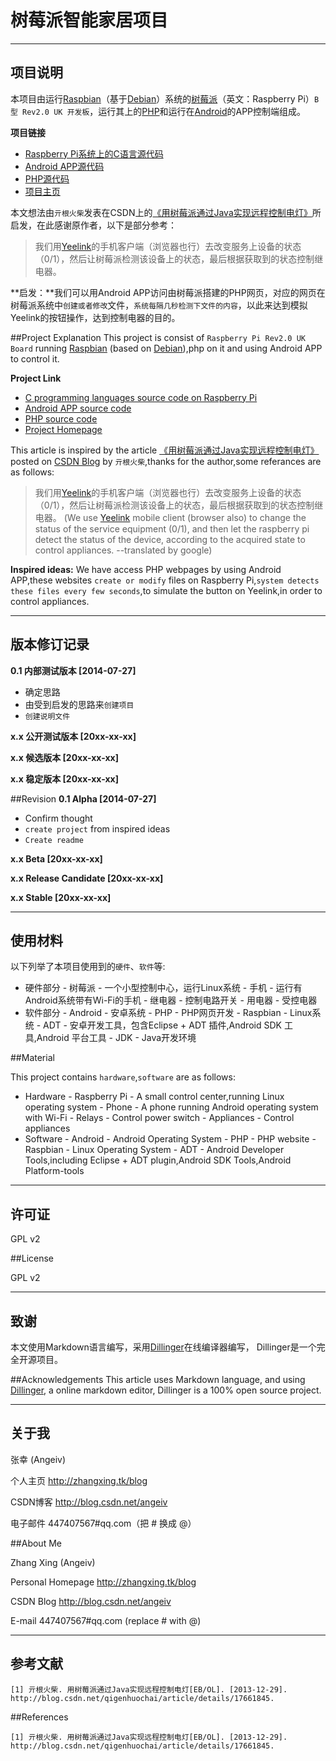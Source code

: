 树莓派智能家居项目
==
---
项目说明
--
本项目由运行[Raspbian]（基于[Debian]）系统的[树莓派]（英文：Raspberry Pi）`B型 Rev2.0 UK 开发板`，运行其上的[PHP]和运行在[Android]的APP控制端组成。

**项目链接**

  - [Raspberry Pi系统上的C语言源代码][1]
  - [Android APP源代码][2]
  - [PHP源代码][3]
  - [项目主页][6]

本文想法由`亓根火柴`发表在CSDN上的[《用树莓派通过Java实现远程控制电灯》][4]所启发，在此感谢原作者，以下是部分参考：

> 我们用[Yeelink]的手机客户端（浏览器也行）去改变服务上设备的状态（0/1），然后让树莓派检测该设备上的状态，最后根据获取到的状态控制继电器。


**启发：**我们可以用Android APP访问由树莓派搭建的PHP网页，对应的网页在树莓派系统中`创建或者修改`文件，`系统每隔几秒检测下文件的内容`，以此来达到模拟Yeelink的按钮操作，达到控制电器的目的。

##Project Explanation
This project is consist of `Raspberry Pi Rev2.0 UK Board` running [Raspbian] \(based on [Debian]\),php on it and using Android APP to control it.

**Project Link**

  - [C programming languages source code on Raspberry Pi][1]
  - [Android APP source code][2]
  - [PHP source code][3]
  - [Project Homepage][6]

This article is inspired by the article [《用树莓派通过Java实现远程控制电灯》][4] posted on [CSDN Blog][5] by `亓根火柴`,thanks for the author,some referances are as follows:

> 我们用[Yeelink]的手机客户端（浏览器也行）去改变服务上设备的状态（0/1），然后让树莓派检测该设备上的状态，最后根据获取到的状态控制继电器。
(We use [Yeelink] mobile client (browser also) to change the status of the service equipment (0/1), and then let the raspberry pi detect the status of the device, according to the acquired state to control appliances. --translated by google)

**Inspired ideas:**
We have access PHP webpages by using Android APP,these websites `create or modify` files on Raspberry Pi,`system detects these files every few seconds`,to simulate the button on Yeelink,in order to control appliances.

---

版本修订记录
--

**0.1 内部测试版本 [2014-07-27]**
  - 确定思路
  - 由受到启发的思路来`创建项目`
  - `创建说明文件`

**x.x 公开测试版本 [20xx-xx-xx]**

**x.x 候选版本 [20xx-xx-xx]**

**x.x 稳定版本 [20xx-xx-xx]**


##Revision
**0.1 Alpha [2014-07-27]**
  - Confirm thought
  - `create project` from inspired ideas
  - `Create readme`

**x.x Beta [20xx-xx-xx]**

**x.x Release Candidate [20xx-xx-xx]**

**x.x Stable [20xx-xx-xx]**

---
使用材料
--

以下列举了本项目使用到的`硬件`、`软件`等:

* 硬件部分
      - 树莓派   - 一个小型控制中心，运行Linux系统
      - 手机     - 运行有Android系统带有Wi-Fi的手机
      - 继电器   - 控制电路开关
      - 用电器   - 受控电器
* 软件部分
      - Android  - 安卓系统
      - PHP      - PHP网页开发
      - Raspbian - Linux系统
      - ADT      - 安卓开发工具，包含Eclipse + ADT 插件,Android SDK 工具,Android 平台工具
      - JDK      - Java开发环境

##Material

This project contains `hardware`,`software` are as follows:

* Hardware
      - Raspberry Pi - A small control center,running Linux operating system
      - Phone        - A phone running Android operating system with Wi-Fi
      - Relays       - Control power switch
      - Appliances   - Control appliances
* Software
      - Android  - Android Operating System
      - PHP      - PHP website
      - Raspbian - Linux Operating System
      - ADT      - Android Developer Tools,including Eclipse + ADT plugin,Android SDK Tools,Android Platform-tools

---
许可证
--

GPL v2

##License

GPL v2

---
致谢
--

本文使用Markdown语言编写，采用[Dillinger]在线编译器编写，
Dillinger是一个完全开源项目。

##Acknowledgements
This article uses Markdown language, and using [Dillinger], a online markdown editor, Dillinger is a 100% open source project.

---
关于我
--

张幸 (Angeiv)

个人主页 http://zhangxing.tk/blog

CSDN博客 http://blog.csdn.net/angeiv

电子邮件 447407567#qq.com（把 # 换成 @）

##About Me

Zhang Xing (Angeiv)

Personal Homepage http://zhangxing.tk/blog

CSDN Blog http://blog.csdn.net/angeiv

E-mail  447407567#qq.com (replace # with @)

---
参考文献
--

```
[1] 亓根火柴. 用树莓派通过Java实现远程控制电灯[EB/OL]. [2013-12-29]. http://blog.csdn.net/qigenhuochai/article/details/17661845.
```
##References
```
[1] 亓根火柴. 用树莓派通过Java实现远程控制电灯[EB/OL]. [2013-12-29]. http://blog.csdn.net/qigenhuochai/article/details/17661845.
```

[Raspbian]:http://raspbian.org/
[Debian]:http://debian.org
[树莓派]:http://www.raspberrypi.org/
[PHP]:http://php.net
[Android]:http://www.android.com/
[1]:https://github.com/angeiv/RaspberryPi_SmartHouse
[2]:https://github.com/angeiv/Android_SmartHouse
[3]:https://github.com/angeiv/PHP_SmartHouse
[Yeelink]:http://www.yeelink.net/
[4]:http://blog.csdn.net/qigenhuochai/article/details/17661845
[5]:http://blog.csdn.net
[Dillinger]:http://dillinger.io/
[6]:https://github.com/angeiv/SmartHouse
